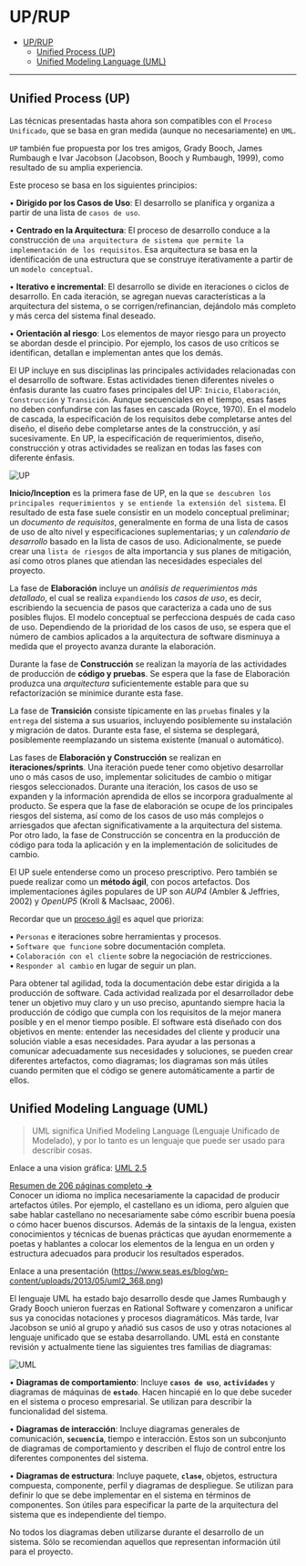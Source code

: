 # UP/RUP


- [UP/RUP](#uprup)
  - [Unified Process (UP)](#unified-process-up)
  - [Unified Modeling Language (UML)](#unified-modeling-language-uml)

---

## Unified Process (UP)
Las técnicas presentadas hasta ahora son compatibles con el `Proceso Unificado`, que se basa en gran medida (aunque no necesariamente) en `UML`.  

`UP` también fue propuesta por los tres amigos, Grady Booch, James Rumbaugh e Ivar Jacobson (Jacobson, Booch y Rumbaugh, 1999), como resultado de su amplia experiencia.  

Este proceso se basa en los siguientes principios:  

• **Dirigido por los Casos de Uso**: El desarrollo se planifica y organiza a partir de una lista de `casos de uso`. 

• **Centrado en la Arquitectura**: El proceso de desarrollo conduce a la construcción de `una arquitectura de sistema que permite la implementación de los requisitos`. Esa arquitectura se basa en la identificación de una estructura que se construye iterativamente a partir de un `modelo conceptual`.  

• **Iterativo e incremental**: El desarrollo se divide en iteraciones o ciclos de desarrollo. En cada iteración, se agregan nuevas características a la arquitectura del sistema, o se corrigen/refinancian, dejándolo más completo y más cerca del sistema final deseado.  

• **Orientación al riesgo**: Los elementos de mayor riesgo para un proyecto se abordan desde el principio. Por ejemplo, los casos de uso críticos se identifican, detallan e implementan antes que los demás.  

El UP incluye en sus disciplinas las principales actividades relacionadas con el desarrollo de software. Estas actividades tienen diferentes niveles o énfasis durante las cuatro fases principales del UP: `Inicio`, `Elaboración`, `Construcción` y `Transición`. Aunque secuenciales en el tiempo, esas fases no deben confundirse con las fases en cascada (Royce, 1970). En el modelo de cascada, la especificación de los requisitos debe completarse antes del diseño, el diseño debe completarse antes de la construcción, y así sucesivamente. En UP, la especificación de requerimientos, diseño, construcción y otras actividades se realizan en todas las fases con diferente énfasis.

![UP](https://eternalsunshineoftheismind.files.wordpress.com/2013/03/rup.jpg)


**Inicio/Inception** es la primera fase de UP, en la que `se descubren los principales requerimientos y se entiende la extensión del sistema`. El resultado de esta fase suele consistir en un modelo conceptual preliminar; un *documento de requisitos*, generalmente en forma de una lista de casos de uso de alto nivel y especificaciones suplementarias; y un *calendario de desarrollo* basado en la lista de casos de uso. Adicionalmente, se puede crear una `lista de riesgos` de alta importancia y sus planes de mitigación, así como otros planes que atiendan las necesidades especiales del proyecto. 

La fase de **Elaboración** incluye un *análisis de requerimientos más detallado*, el cual se realiza `expandiendo` los *casos de uso*, es decir, escribiendo la secuencia de pasos que caracteriza a cada uno de sus posibles flujos. El modelo conceptual se perfecciona después de cada caso de uso. Dependiendo de la prioridad de los casos de uso, se espera que el número de cambios aplicados a la arquitectura de software disminuya a medida que el proyecto avanza durante la elaboración.

Durante la fase de **Construcción** se realizan la mayoría de las actividades de producción de **código y pruebas**. Se espera que la fase de Elaboración produzca una *arquitectura* suficientemente estable para que su refactorización se minimice durante esta fase.

La fase de **Transición** consiste típicamente en las `pruebas` finales y la `entrega` del sistema a sus usuarios, incluyendo posiblemente su instalación y migración de datos. Durante esta fase, el sistema se desplegará, posiblemente reemplazando un sistema existente (manual o automático).

Las fases de **Elaboración y Construcción** se realizan en **iteraciones/sprints**. Una iteración puede tener como objetivo desarrollar uno o más casos de uso, implementar solicitudes de cambio o mitigar riesgos seleccionados. Durante una iteración, los casos de uso se expanden y la información aprendida de ellos se incorpora gradualmente al producto. Se espera que la fase de elaboración se ocupe de los principales riesgos del sistema, así como de los casos de uso más complejos o arriesgados que afectan significativamente a la arquitectura del sistema. Por otro lado, la fase de Construcción se concentra en la producción de código para toda la aplicación y en la implementación de solicitudes de cambio.

El UP suele entenderse como un proceso prescriptivo. Pero también se puede realizar como un **método ágil**, con pocos artefactos. Dos implementaciones ágiles populares de UP son *AUP4* (Ambler & Jeffries, 2002) y *OpenUP5* (Kroll & MacIsaac, 2006). 

Recordar que un [proceso ágil](080-MetAgiles.md) es aquel que prioriza:  

• `Personas` e iteraciones sobre herramientas y procesos.  
• `Software que funcione` sobre documentación completa.  
• `Colaboración con el cliente` sobre la negociación de restricciones.  
• `Responder al cambio` en lugar de seguir un plan.  

Para obtener tal agilidad, toda la documentación debe estar dirigida a la producción de software. Cada actividad realizada por el desarrollador debe tener un objetivo muy claro y un uso preciso, apuntando siempre hacia la producción de código que cumpla con los requisitos de la mejor manera posible y en el menor tiempo posible. El software está diseñado con dos objetivos en mente: entender las necesidades del cliente y producir una solución viable a esas necesidades. Para ayudar a las personas a comunicar adecuadamente sus necesidades y soluciones, se pueden crear diferentes artefactos, como diagramas; los diagramas son más útiles cuando permiten que el código se genere automáticamente a partir de ellos.

## Unified Modeling Language (UML)

 > UML significa Unified Modeling Language (Lenguaje Unificado de Modelado), y por lo tanto es un lenguaje que puede ser usado para describir cosas.

Enlace a una vision gráfica: [UML 2.5](https://www.uml-diagrams.org/)

[Resumen de 206 páginas completo **->**](https://issuu.com/aldivadyer/docs/5_uml_rev1)  
Conocer un idioma no implica necesariamente la capacidad de producir artefactos útiles. Por ejemplo, el castellano es un idioma, pero alguien que sabe hablar castellano no necesariamente sabe cómo escribir buena poesía o cómo hacer buenos discursos. Además de la sintaxis de la lengua, existen conocimientos y técnicas de buenas prácticas que ayudan enormemente a poetas y hablantes a colocar los elementos de la lengua en un orden y estructura adecuados para producir los resultados esperados.

Enlace a una presentación
(https://www.seas.es/blog/wp-content/uploads/2013/05/uml2_368.png)

El lenguaje UML ha estado bajo desarrollo desde que James Rumbaugh y Grady Booch unieron fuerzas en Rational Software y comenzaron a unificar sus ya conocidas notaciones y procesos diagramáticos. Más tarde, Ivar Jacobson se unió al grupo y añadió sus casos de uso y otras notaciones al lenguaje unificado que se estaba desarrollando.
UML está en constante revisión y actualmente tiene las siguientes tres familias de diagramas:

![UML](https://www.seas.es/blog/wp-content/uploads/2017/04/cabecera_637x240.jpg)

• **Diagramas de comportamiento**: Incluye **`casos de uso`**, **`actividades`** y diagramas de máquinas de **`estado`**. Hacen hincapié en lo que debe suceder en el sistema o proceso empresarial. Se utilizan para describir la funcionalidad del sistema.

• **Diagramas de interacción**: Incluye diagramas generales de comunicación, **`secuencia`**, tiempo e interacción. Estos son un subconjunto de diagramas de comportamiento y describen el flujo de control entre los diferentes componentes del sistema.

• **Diagramas de estructura**: Incluye paquete, **`clase`**, objetos, estructura compuesta, componente, perfil y diagramas de despliegue. Se utilizan para definir lo que se debe implementar en el sistema en términos de componentes. Son útiles para especificar la parte de la arquitectura del sistema que es independiente del tiempo.


No todos los diagramas deben utilizarse durante el desarrollo de un sistema. Sólo se recomiendan aquellos que representan información útil para el proyecto.
